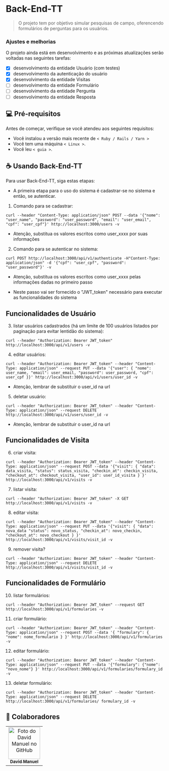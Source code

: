 # Back-End-TT

> O projeto tem por objetivo simular pesquisas de campo, oferencendo formulários de perguntas para os usuários.

### Ajustes e melhorias

O projeto ainda está em desenvolvimento e as próximas atualizações serão voltadas nas seguintes tarefas:

- [x] desenvolvimento da entidade Usuário (com testes)
- [x] desenvolvimento da autenticação do usuário
- [x] desenvolvimento da entidade Visitas
- [ ] desenvolvimento da entidade Formulário
- [ ] desenvolvimento da entidade Pergunta
- [ ] desenvolvimento da entidade Resposta

## 💻 Pré-requisitos

Antes de começar, verifique se você atendeu aos seguintes requisitos:

* Você instalou a versão mais recente de `< Ruby / Rails / Yarn >`
* Você tem uma máquina `< Linux >`.
* Você leu `< guia >`.


## ☕ Usando Back-End-TT

Para usar Back-End-TT, siga estas etapas:

* A primeira etapa para o uso do sistema é cadastrar-se no sistema e então, se autenticar.

1. Comando para se cadastrar:
```
curl --header "Content-Type: application/json" POST --data '{"nome": "user_name", "password": "user_password", "email": "user_email", "cpf": "user_cpf"}' http://localhost:3000/users -v
```
* Atenção, substitua os valores escritos como user_xxxx por suas informações

2. Comando para se autenticar no sistema:
```
curl POST http://localhost:3000/api/v1/authenticate -H"Content-Type: application/json" -d '{"cpf": "user_cpf", "password": "user_password"}' -v
```
* Atenção, substitua os valores escritos como user_xxxx pelas informações dadas no primeiro passo

* Neste passo vai ser fornecido o "JWT_token" necessário para executar as funcionalidades do sistema


## Funcionalidades de Usuário

3. listar usuários cadastrados (há um limite de 100 usuários listados por paginação para evitar lentidão do sistema):

```
curl --header "Authorization: Bearer JWT_token" http://localhost:3000/api/v1/users -v
```


4. editar usuários:

```
curl --header "Authorization: Bearer JWT_token" --header "Content-Type: application/json" --request PUT --data '{"user": { "nome": user_name, "email": user_email, "password": user_password, "cpf": user_cpf }}' http://localhost:3000/api/v1/users/user_id -v
```

* Atenção, lembrar de substituir o user_id na url

5. deletar usuário:

```
curl --header "Authorization: Bearer JWT_token" --header "Content-Type: application/json" --request DELETE http://localhost:3000/api/v1/users/user_id -v
```

* Atenção, lembrar de substituir o user_id na url

## Funcionalidades de Visita

6. criar visita:

```
curl --header "Authorization: Bearer JWT_token" --header "Content-Type: application/json" --request POST --data '{"visit": { "data": data_visita, "status": status_visita, "checkin_at": checkin_visita, "checkout_at": checkout_visita, "user_id": user_id_visita } }' http://localhost:3000/api/v1/visits -v
```

7. listar visita:

```
curl --header "Authorization: Bearer JWT_token" -X GET http://localhost:3000/api/v1/visits -v
```

8. editar visita:

```
curl --header "Authorization: Bearer JWT_token" --header "Content-Type: application/json" --request PUT --data '{"visit": { "data": nova_data "status": novo_status, "checkin_at": novo_checkin, "checkout_at": novo_checkout } }' http://localhost:3000/api/v1/visits/visit_id -v
```

9. remover visita?

```
curl --header "Authorization: Bearer JWT_token" --header "Content-Type: application/json" --request DELETE http://localhost:3000/api/v1/visits/visit_id -v
```

## Funcionalidades de Formulário

10. listar formulários:

```
curl --header "Authorization: Bearer JWT_token" --request GET http://localhost:3000/api/v1/formularies -v
```

11. criar formulário:

```
curl --header "Authorization: Bearer JWT_token" --header "Content-Type: application/json" --request POST --data '{ "formulary": { "nome": nome_formulario } }' http://localhost:3000/api/v1/formularies -v
```

12. editar formulário:

```
curl --header "Authorization: Bearer JWT_token" --header "Content-Type: application/json" --request PUT --data '{"formulary": {"nome": "novo_nome"} }' http://localhost:3000/api/v1/formularies/formulary_id -v
```

13. deletar formulário:

```
curl --header "Authorization: Bearer JWT_token" --header "Content-Type: application/json" --request DELETE http://localhost:3000/api/v1/formularies/ formulary_id -v
```





## 🤝 Colaboradores

<table>
  <tr>
    <td align="center">
      <a href="#">
        <img src="https://avatars.githubusercontent.com/u/55093303?s=400&u=89f708771cae690428170a701a7b1ec2bc6ce98c&v=4" width="100px;" alt="Foto do David Manuel no GitHub"/><br>
        <sub>
          <b>David Manuel</b>
        </sub>
      </a>
    </td>
  </tr>
</table>